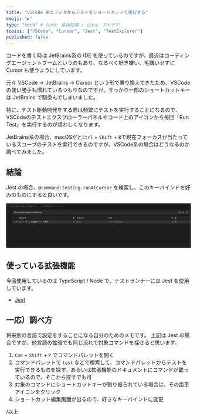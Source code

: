 ```yaml
---
title: "VSCode 系エディタからテストをショートカットで実行する"
emoji: "▶️"
type: "tech" # tech: 技術記事 / idea: アイデア
topics: ["VSCode", "Cursor", "Jest", "TestExplorer"]
published: false
---
```


コードを書く時は JetBrains系の IDE を使っているのですが、最近はコーディングエージェントブームというのもあり、なるべく好き嫌い、毛嫌いせずに Cursor も使うようにしています。

元々 VSCode -> JetBrains -> Cursor という形で乗り換えてきたため、VSCode の使い勝手も慣れているつもりなのですが、すっかり一部のショートカットキーは JetBrains で馴染んでしまいました。

特に、テスト駆動開発をする際は頻繁にテストを実行することになるので、VSCodeのテストエクスプローラーパネルやコード上のアイコンから毎回「Run Test」を実行するのが煩わしくなります。

JetBrains系の場合、macOSだと`Ctrl` + `Shift` + `R`で現在フォーカスが当たっているスコープのテストを実行できるのですが、VSCode系の場合はどうなるのか調べてみました。


## 結論

Jest の場合、`@command:testing.runAtCursor` を検索し、このキーバインドを好みのものにすると良いです。

![Keyboard shortcut settings](/images/cursor_keybind.png)


## 使っている拡張機能

今回使用しているのは TypeScript / Node で、テストランナーには Jest を使用しています。

- [Jest](https://marketplace.cursorapi.com/items?itemName=Orta.vscode-jest)


## 一応）調べ方

将来別の言語で設定をすることになる自分のためのメモです。
上記は Jest の場合ですが、他言語の拡張でも同じ流れで対象コマンドを探せると思います。

1. `Cmd` + `Shift` + `P` でコマンドパレットを開く
2. コマンドパレットで `test` などで検索して、コマンドパレットからテストを実行できるものを探す。あるいは拡張機能のドキュメントにコマンドが載っているので、そこから探すでも可
3. 対象のコマンドにショートカットキーが割り振られている場合は、その歯車アイコンをクリック
4. ショートカット編集画面が出るので、好きなキーバインドに変更



/以上